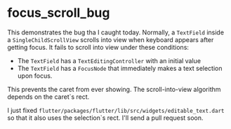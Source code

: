 # focus_scroll_bug

This demonstrates the bug tha I caught today. Normally, a `TextField` inside a `SingleChildScrollView` scrolls into view when keyboard appears after getting focus. It fails to scroll into view under these conditions: 

- The `TextField` has a `TextEditingController` with an initial value
- The `TextField` has a `FocusNode` that immediately makes a text selection upon focus.

This prevents the caret from ever showing. The scroll-into-view algorithm depends on the caret`s rect. 

I just fixed `flutter/packages/flutter/lib/src/widgets/editable_text.dart` so that it also uses the selection`s rect. I'll send a pull request soon. 
